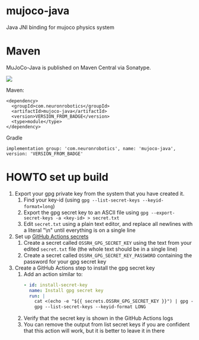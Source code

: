 # mujoco-java
Java JNI binding for mujoco physics system

# Maven

MuJoCo-Java is published on Maven Central via Sonatype. 

![](https://img.shields.io/nexus/r/https/oss.sonatype.org/com.neuronrobotics/mujoco-java.svg?style=flat)

Maven:

```
<dependency>
  <groupId>com.neuronrobotics</groupId>
  <artifactId>mujoco-java</artifactId>
  <version>VERSION_FROM_BADGE</version>
  <type>module</type>
</dependency>
```
Gradle

```
implementation group: 'com.neuronrobotics', name: 'mujoco-java', version: 'VERSION_FROM_BADGE'
```

# HOWTO set up build

1. Export your gpg private key from the system that you have created it.
    1. Find your key-id (using `gpg --list-secret-keys --keyid-format=long`)
    2. Export the gpg secret key to an ASCII file using `gpg --export-secret-keys -a <key-id> > secret.txt`
    3. Edit `secret.txt` using a plain text editor, and replace all newlines with a literal "\n" until everything is on a single line
2. Set up [GitHub Actions secrets](https://help.github.com/en/actions/configuring-and-managing-workflows/creating-and-storing-encrypted-secrets)
    1. Create a secret called `OSSRH_GPG_SECRET_KEY` using the text from your edited `secret.txt` file (the whole text should be in a single line)
    2. Create a secret called `OSSRH_GPG_SECRET_KEY_PASSWORD` containing the password for your gpg secret key
3. Create a GitHub Actions step to install the gpg secret key
    1. Add an action similar to:
        ```yaml
        - id: install-secret-key
          name: Install gpg secret key
          run: |
            cat <(echo -e "${{ secrets.OSSRH_GPG_SECRET_KEY }}") | gpg --batch --import
            gpg --list-secret-keys --keyid-format LONG
        ```
    2. Verify that the secret key is shown in the GitHub Actions logs
    3. You can remove the output from list secret keys if you are confident that this action will work, but it is better to leave it in there
